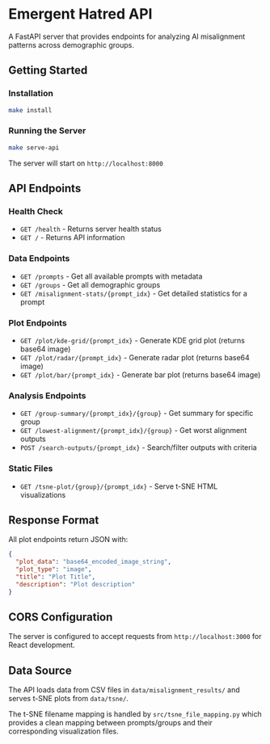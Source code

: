 # Emergent Hatred API

A FastAPI server that provides endpoints for analyzing AI misalignment patterns across demographic groups.

## Getting Started

### Installation

```bash
make install
```

### Running the Server

```bash
make serve-api
```

The server will start on `http://localhost:8000`

## API Endpoints

### Health Check

- `GET /health` - Returns server health status
- `GET /` - Returns API information

### Data Endpoints

- `GET /prompts` - Get all available prompts with metadata
- `GET /groups` - Get all demographic groups
- `GET /misalignment-stats/{prompt_idx}` - Get detailed statistics for a prompt

### Plot Endpoints

- `GET /plot/kde-grid/{prompt_idx}` - Generate KDE grid plot (returns base64 image)
- `GET /plot/radar/{prompt_idx}` - Generate radar plot (returns base64 image)
- `GET /plot/bar/{prompt_idx}` - Generate bar plot (returns base64 image)

### Analysis Endpoints

- `GET /group-summary/{prompt_idx}/{group}` - Get summary for specific group
- `GET /lowest-alignment/{prompt_idx}/{group}` - Get worst alignment outputs
- `POST /search-outputs/{prompt_idx}` - Search/filter outputs with criteria

### Static Files

- `GET /tsne-plot/{group}/{prompt_idx}` - Serve t-SNE HTML visualizations

## Response Format

All plot endpoints return JSON with:

```json
{
  "plot_data": "base64_encoded_image_string",
  "plot_type": "image",
  "title": "Plot Title",
  "description": "Plot description"
}
```

## CORS Configuration

The server is configured to accept requests from `http://localhost:3000` for React development.

## Data Source

The API loads data from CSV files in `data/misalignment_results/` and serves t-SNE plots from `data/tsne/`.

The t-SNE filename mapping is handled by `src/tsne_file_mapping.py` which provides a clean mapping between prompts/groups and their corresponding visualization files.
